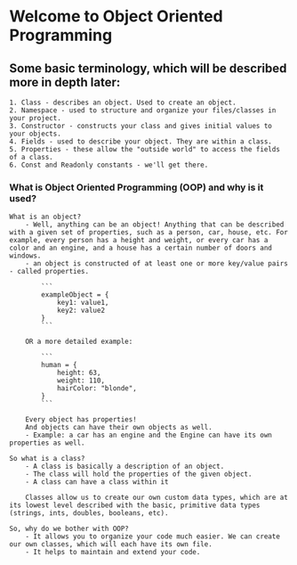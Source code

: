 # Welcome to Object Oriented Programming

## Some basic terminology, which will be described more in depth later:

    1. Class - describes an object. Used to create an object.
    2. Namespace - used to structure and organize your files/classes in your project.
    3. Constructor - constructs your class and gives initial values to your objects.
    4. Fields - used to describe your object. They are within a class.
    5. Properties - these allow the "outside world" to access the fields of a class.
    6. Const and Readonly constants - we'll get there.

### What is Object Oriented Programming (OOP) and why is it used?

    What is an object?
        - Well, anything can be an object! Anything that can be described with a given set of properties, such as a person, car, house, etc. For example, every person has a height and weight, or every car has a color and an engine, and a house has a certain number of doors and windows.
        - an object is constructed of at least one or more key/value pairs - called properties.

            ```
            exampleObject = {
                key1: value1,
                key2: value2
            }
            ```

        OR a more detailed example:

            ```
            human = {
                height: 63,
                weight: 110,
                hairColor: "blonde",
            }
            ```

        Every object has properties!
        And objects can have their own objects as well.
        - Example: a car has an engine and the Engine can have its own properties as well.

    So what is a class?
        - A class is basically a description of an object.
        - The class will hold the properties of the given object.
        - A class can have a class within it

        Classes allow us to create our own custom data types, which are at its lowest level described with the basic, primitive data types (strings, ints, doubles, booleans, etc).

    So, why do we bother with OOP?
        - It allows you to organize your code much easier. We can create our own classes, which will each have its own file.
        - It helps to maintain and extend your code.
